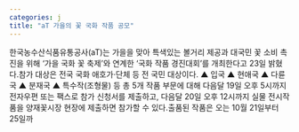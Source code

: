 ```yaml
---
categories: j
title: "aT 가을의 꽃 국화 작품 공모"
---
```

한국농수산식품유통공사(aT)는 가을을 맞아 특색있는 볼거리 제공과 대국민 꽃 소비 촉진을 위해 ‘가을 국화 꽃 축제’와 연계한 ‘국화 작품 경진대회’를 개최한다고 23일 밝혔다.참가 대상은 전국 국화 애호가·단체 등 전 국민 대상이다. ▲ 입국 ▲ 현애국 ▲ 다륜국 ▲ 분재국 ▲ 특수작(조형물) 등 총 5개 작품 부문에 대해 다음달 19일 오후 5시까지 전자우편 또는 팩스로 참가 신청서를 제출하고, 다음달 20일 오후 12시까지 실물 전시작품을 양재꽃시장 현장에 제출하면 참가할 수 있다.출품된 작품은 오는 10월 21일부터 25일까